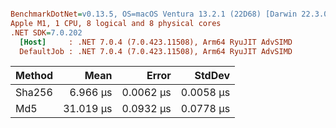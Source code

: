 ``` ini

BenchmarkDotNet=v0.13.5, OS=macOS Ventura 13.2.1 (22D68) [Darwin 22.3.0]
Apple M1, 1 CPU, 8 logical and 8 physical cores
.NET SDK=7.0.202
  [Host]     : .NET 7.0.4 (7.0.423.11508), Arm64 RyuJIT AdvSIMD
  DefaultJob : .NET 7.0.4 (7.0.423.11508), Arm64 RyuJIT AdvSIMD


```
| Method |      Mean |     Error |    StdDev |
|------- |----------:|----------:|----------:|
| Sha256 |  6.966 μs | 0.0062 μs | 0.0058 μs |
|    Md5 | 31.019 μs | 0.0932 μs | 0.0778 μs |
